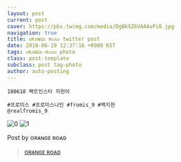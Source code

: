 ```yaml
---
layout: post
current: post
cover: https://pbs.twimg.com/media/DgBkSZ6VAAAvPi8.jpg
navigation: true
title: ᴏʀᴀɴɢᴇ ʀᴏᴀᴅ twitter post
date: 2018-06-19 12:37:16 +0900 KST
tags: ᴏʀᴀɴɢᴇ-ʀᴏᴀᴅ photo
class: post-template
subclass: post tag-photo
author: auto-posting
---
```


```  
180618 팩트인스타 지헌이  
  
#프로미스 #프로미스나인 #fromis_9 #백지헌  
@realfromis_9  

```

![0](https://pbs.twimg.com/media/DgBkRcjUEAAi0Im.jpg)
![1](https://pbs.twimg.com/media/DgBkSZ6VAAAvPi8.jpg)

Post by ᴏʀᴀɴɢᴇ ʀᴏᴀᴅ
> [ᴏʀᴀɴɢᴇ ʀᴏᴀᴅ](https://twitter.com/OrangeRoad8)